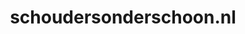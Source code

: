 ---
layout: post
title:  "schoudersonderschoon.nl"
internal_url:  "/data/schoudersonderschoon.nl.html"
categories: dutchgov
---